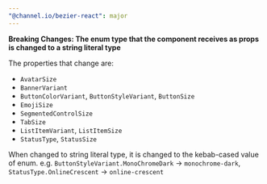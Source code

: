 ```yaml
---
"@channel.io/bezier-react": major
---
```


**Breaking Changes: The enum type that the component receives as props is changed to a string literal type**

The properties that change are:

- `AvatarSize`
- `BannerVariant`
- `ButtonColorVariant`, `ButtonStyleVariant`, `ButtonSize`
- `EmojiSize`
- `SegmentedControlSize`
- `TabSize`
- `ListItemVariant`, `ListItemSize`
- `StatusType`, `StatusSize`

When changed to string literal type, it is changed to the kebab-cased value of enum. e.g. `ButtonStyleVariant.MonoChromeDark` -> `monochrome-dark`, `StatusType.OnlineCrescent` -> `online-crescent`
